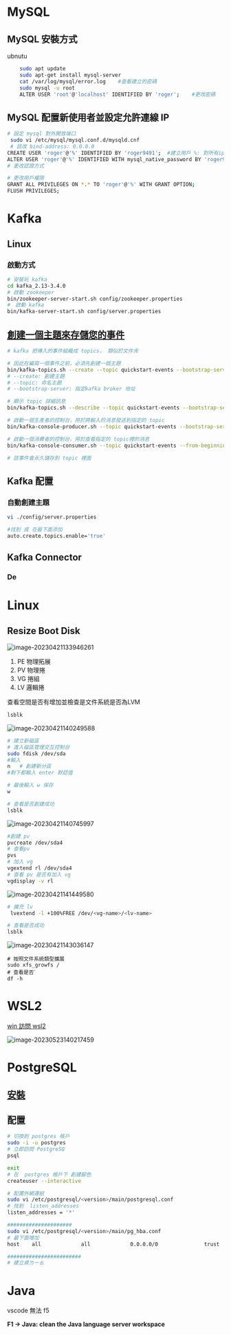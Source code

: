  # MySQL

## MySQL 安裝方式

ubnutu

```sh
	sudo apt update
	sudo apt-get install mysql-server
	cat /var/log/mysql/error.log	#查看建立的密碼
	sudo mysql -u root
	ALTER USER 'root'@'localhost' IDENTIFIED BY 'roger';	#更改密碼

```

## MySQL 配置新使用者並設定允許連線 IP

``` sh
# 設定 mysql 對外開放端口 
 sudo vi /etc/mysql/mysql.conf.d/mysqld.cnf
 # 該改 bind-address: 0.0.0.0
CREATE USER 'roger'@'%' IDENTIFIED BY 'roger9491';	#建立用戶 %: 對所有ip開放
ALTER USER 'roger'@'%' IDENTIFIED WITH mysql_native_password BY 'roger9491';
# 更改認證方式

# 更改用戶權限
GRANT ALL PRIVILEGES ON *.* TO 'roger'@'%' WITH GRANT OPTION;
FLUSH PRIVILEGES;

```

# Kafka

## Linux

### 啟動方式

``` sh
# 安裝玩 kafka
cd kafka_2.13-3.4.0
# 啟動 zookeeper
bin/zookeeper-server-start.sh config/zookeeper.properties 
#　啟動 kafka
bin/kafka-server-start.sh config/server.properties 

```

## [創建一個主題來存儲您的事件](https://kafka.apache.org/documentation/#quickstart_createtopic)

``` sh
# kafka 把傳入的事件組織成 topics， 類似於文件夾

# 因此在編寫一個事件之前，必須先創建一個主題
bin/kafka-topics.sh --create --topic quickstart-events --bootstrap-server localhost:9092
# --create: 創建主題
# --topic: 命名主題
# --bootstrap-server: 指定kafka broker 地址

# 顯示 topic 詳細訊息
bin/kafka-topics.sh --describe --topic quickstart-events --bootstrap-server localhost:9092

# 啟動一個生產者的控制台，用於將輸入的消息發送到指定的 topic
bin/kafka-console-producer.sh --topic quickstart-events --bootstrap-server localhost:9092	# 輸入的每一行都會發送到 topic

# 啟動一個消費者的控制台，用於查看指定的 topic裡的消息
bin/kafka-console-consumer.sh --topic quickstart-events --from-beginning --bootstrap-server localhost:9092

# 該事件會永久儲存到 topic 裡面
```

## Kafka 配置

### 自動創建主題

```sh
vi ./config/server.properties

#找到 或 在最下面添加
auto.create.topics.enable='true'
```



## Kafka Connector

### De

# Linux

## Resize Boot Disk

![image-20230421133946261](./Linux雜記.assets/image-20230421133946261.png)

1. PE 物理拓展
2. PV 物理捲
3. VG 捲組
4. LV 邏輯捲

查看空間是否有增加並檢查是文件系統是否為LVM

```sh
lsblk
```

![image-20230421140249588](./Linux雜記.assets/image-20230421140249588.png)

```sh
# 建立新磁區
# 進入磁區管理交互控制台
sudo fdisk /dev/sda
#輸入
n	# 創建新分區
#剩下都輸入 enter 默認值

# 最後輸入 w 保存
w

# 查看是否創建成功
lsblk
```

![image-20230421140745997](./Linux雜記.assets/image-20230421140745997.png)

```sh
#創建 pv
pvcreate /dev/sda4
# 查看pv
pvs
# 加入 vg
vgextend rl /dev/sda4
# 查看 pv 是否有加入 vg
vgdisplay -v rl
```

![image-20230421141449580](./Linux雜記.assets/image-20230421141449580.png)

```sh
# 擴充 lv
 lvextend -l +100%FREE /dev/<vg-name>/<lv-name>

# 查看是否成功
lsblk
```

![image-20230421143036147](./Linux雜記.assets/image-20230421143036147.png)

``` shell
# 按照文件系統類型擴展
sudo xfs_growfs /
# 查看是否ˋ
df -h
```

# WSL2

[win 訪問 wsl2](https://github.com/microsoft/WSL/issues/5539)	

![image-20230523140217459](https://raw.githubusercontent.com/roger9491/Typora_note/main/img/image-20230523140217459.png)



# PostgreSQL

## [安裝](https://www.postgresql.org/download/linux/ubuntu/)

## 配置

```sh
# 切換到 postgres 帳戶
sudo -i -u postgres
# 立即訪問 PostgreSQ
psql

exit
# 在  postgres 帳戶下 創建腳色
createuser --interactive

# 配置外網連結
sudo vi /etc/postgresql/<version>/main/postgresql.conf
# 找到  listen_addresses
listen_addresses = '*'

#####################
sudo vi /etc/postgresql/<version>/main/pg_hba.conf 
# 最下面增加
host    all             all             0.0.0.0/0               trust

########################
# 建立資ㄌㄧㄠ

```



# Java

vscode 無法 f5

**F1 -> Java: clean the Java language server workspace**






